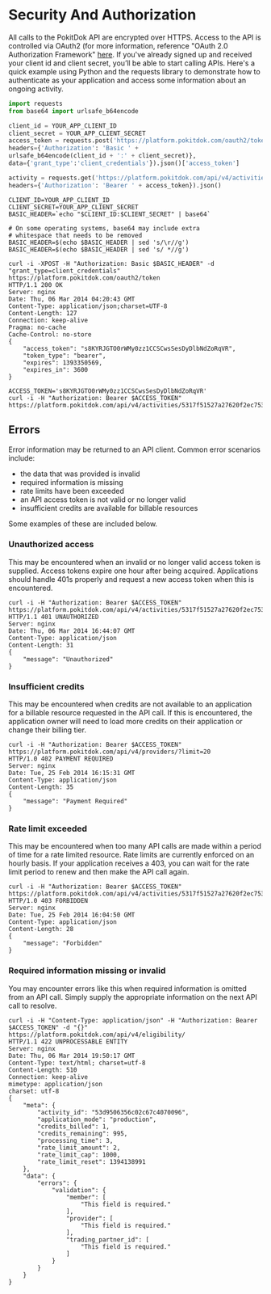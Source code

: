 # Security And Authorization

All calls to the PokitDok API are encrypted over HTTPS. Access to the API is controlled via OAuth2 (for more 
information, reference "OAuth 2.0 Authorization Framework" [here](http://tools.ietf.org/html/rfc6749). If you've already 
signed up and received your client id and client secret, you’ll be able to start calling APIs. Here's a quick example 
using Python and the requests library to demonstrate how to authenticate as your application and access some information 
about an ongoing activity.

```python
import requests
from base64 import urlsafe_b64encode

client_id = YOUR_APP_CLIENT_ID
client_secret = YOUR_APP_CLIENT_SECRET
access_token = requests.post('https://platform.pokitdok.com/oauth2/token',
headers={'Authorization': 'Basic ' +
urlsafe_b64encode(client_id + ':' + client_secret)},
data={'grant_type':'client_credentials'}).json()['access_token']

activity = requests.get('https://platform.pokitdok.com/api/v4/activities/53187d2027a27620f2ec7537',
headers={'Authorization': 'Bearer ' + access_token}).json()
```

```shell
CLIENT_ID=YOUR_APP_CLIENT_ID
CLIENT_SECRET=YOUR_APP_CLIENT_SECRET
BASIC_HEADER=`echo "$CLIENT_ID:$CLIENT_SECRET" | base64`

# On some operating systems, base64 may include extra
# whitespace that needs to be removed
BASIC_HEADER=$(echo $BASIC_HEADER | sed 's/\r//g')
BASIC_HEADER=$(echo $BASIC_HEADER | sed 's/ *//g')

curl -i -XPOST -H "Authorization: Basic $BASIC_HEADER" -d "grant_type=client_credentials"
https://platform.pokitdok.com/oauth2/token
HTTP/1.1 200 OK
Server: nginx
Date: Thu, 06 Mar 2014 04:20:43 GMT
Content-Type: application/json;charset=UTF-8
Content-Length: 127
Connection: keep-alive
Pragma: no-cache
Cache-Control: no-store
{
    "access_token": "s8KYRJGTO0rWMy0zz1CCSCwsSesDyDlbNdZoRqVR",
    "token_type": "bearer",
    "expires": 1393350569,
    "expires_in": 3600
}

ACCESS_TOKEN='s8KYRJGTO0rWMy0zz1CCSCwsSesDyDlbNdZoRqVR'
curl -i -H "Authorization: Bearer $ACCESS_TOKEN"
https://platform.pokitdok.com/api/v4/activities/5317f51527a27620f2ec7533
```

## Errors
Error information may be returned to an API client. Common error scenarios include:

* the data that was provided is invalid
* required information is missing
* rate limits have been exceeded
* an API access token is not valid or no longer valid
* insufficient credits are available for billable resources

Some examples of these are included below.

### Unauthorized access

This may be encountered when an invalid or no longer valid access token is supplied. Access tokens expire one hour after 
being acquired. Applications should handle 401s properly and request a new access token when this is encountered.

```shell
curl -i -H "Authorization: Bearer $ACCESS_TOKEN"
https://platform.pokitdok.com/api/v4/activities/5317f51527a27620f2ec7533
HTTP/1.1 401 UNAUTHORIZED
Server: nginx
Date: Thu, 06 Mar 2014 16:44:07 GMT
Content-Type: application/json
Content-Length: 31
{
    "message": "Unauthorized"
}
```

### Insufficient credits

This may be encountered when credits are not available to an application for a billable resource requested in the API 
call. If this is encountered, the application owner will need to load more credits on their application or change their 
billing tier.

```shell
curl -i -H "Authorization: Bearer $ACCESS_TOKEN" https://platform.pokitdok.com/api/v4/providers/?limit=20
HTTP/1.0 402 PAYMENT REQUIRED
Server: nginx
Date: Tue, 25 Feb 2014 16:15:31 GMT
Content-Type: application/json
Content-Length: 35
{
    "message": "Payment Required"
}
```

### Rate limit exceeded

This may be encountered when too many API calls are made within a period of time for a rate limited resource. Rate 
limits are currently enforced on an hourly basis. If your application receives a 403, you can wait for the rate limit 
period to renew and then make the API call again.

```shell
curl -i -H "Authorization: Bearer $ACCESS_TOKEN"
https://platform.pokitdok.com/api/v4/activities/5317f51527a27620f2ec7533
HTTP/1.0 403 FORBIDDEN
Server: nginx
Date: Tue, 25 Feb 2014 16:04:50 GMT
Content-Type: application/json
Content-Length: 28
{
    "message": "Forbidden"
}
```

### Required information missing or invalid

You may encounter errors like this when required information is omitted from an API call. Simply supply the appropriate 
information on the next API call to resolve.

```shell
curl -i -H "Content-Type: application/json" -H "Authorization: Bearer $ACCESS_TOKEN" -d "{}"
https://platform.pokitdok.com/api/v4/eligibility/
HTTP/1.1 422 UNPROCESSABLE ENTITY
Server: nginx
Date: Thu, 06 Mar 2014 19:50:17 GMT
Content-Type: text/html; charset=utf-8
Content-Length: 510
Connection: keep-alive
mimetype: application/json
charset: utf-8
{
    "meta": {
        "activity_id": "53d9506356c02c67c4070096",
        "application_mode": "production",
        "credits_billed": 1,
        "credits_remaining": 995,
        "processing_time": 3,
        "rate_limit_amount": 2,
        "rate_limit_cap": 1000,
        "rate_limit_reset": 1394138991
    },
    "data": {
        "errors": {
            "validation": {
                "member": [
                    "This field is required."
                ],
                "provider": [
                    "This field is required."
                ],
                "trading_partner_id": [
                    "This field is required."
                ]
            }
        }
    }
}
```